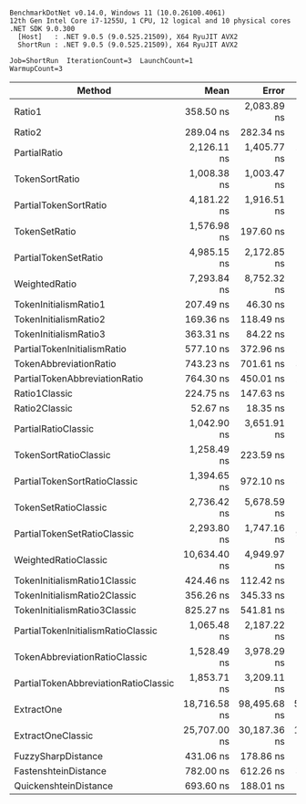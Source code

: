 ```

BenchmarkDotNet v0.14.0, Windows 11 (10.0.26100.4061)
12th Gen Intel Core i7-1255U, 1 CPU, 12 logical and 10 physical cores
.NET SDK 9.0.300
  [Host]   : .NET 9.0.5 (9.0.525.21509), X64 RyuJIT AVX2
  ShortRun : .NET 9.0.5 (9.0.525.21509), X64 RyuJIT AVX2

Job=ShortRun  IterationCount=3  LaunchCount=1  
WarmupCount=3  

```
| Method                               | Mean         | Error        | StdDev       | Gen0   | Gen1   | Allocated |
|------------------------------------- |-------------:|-------------:|-------------:|-------:|-------:|----------:|
| Ratio1                               |    358.50 ns |  2,083.89 ns |   114.225 ns | 0.1578 |      - |     992 B |
| Ratio2                               |    289.04 ns |    282.34 ns |    15.476 ns | 0.1578 |      - |     992 B |
| PartialRatio                         |  2,126.11 ns |  1,405.77 ns |    77.055 ns | 1.8196 |      - |   11424 B |
| TokenSortRatio                       |  1,008.38 ns |  1,003.47 ns |    55.004 ns | 0.2480 |      - |    1560 B |
| PartialTokenSortRatio                |  4,181.22 ns |  1,916.51 ns |   105.050 ns | 2.9068 | 0.0076 |   18256 B |
| TokenSetRatio                        |  1,576.98 ns |    197.60 ns |    10.831 ns | 0.8087 | 0.0019 |    5080 B |
| PartialTokenSetRatio                 |  4,985.15 ns |  2,172.85 ns |   119.101 ns | 3.2425 |      - |   20368 B |
| WeightedRatio                        |  7,293.84 ns |  8,752.32 ns |   479.744 ns | 2.3880 | 0.0076 |   14984 B |
| TokenInitialismRatio1                |    207.49 ns |     46.30 ns |     2.538 ns | 0.1364 |      - |     856 B |
| TokenInitialismRatio2                |    169.36 ns |    118.49 ns |     6.495 ns | 0.0892 |      - |     560 B |
| TokenInitialismRatio3                |    363.31 ns |     84.22 ns |     4.616 ns | 0.1845 |      - |    1160 B |
| PartialTokenInitialismRatio          |    577.10 ns |    372.96 ns |    20.443 ns | 0.3490 |      - |    2192 B |
| TokenAbbreviationRatio               |    743.23 ns |    701.61 ns |    38.457 ns | 0.3290 |      - |    2064 B |
| PartialTokenAbbreviationRatio        |    764.30 ns |    450.01 ns |    24.666 ns | 0.3710 | 0.0010 |    2328 B |
| Ratio1Classic                        |    224.75 ns |    147.63 ns |     8.092 ns | 0.0508 |      - |     320 B |
| Ratio2Classic                        |     52.67 ns |     18.35 ns |     1.006 ns | 0.0318 |      - |     200 B |
| PartialRatioClassic                  |  1,042.90 ns |  3,651.91 ns |   200.174 ns | 0.5360 | 0.0019 |    3368 B |
| TokenSortRatioClassic                |  1,258.49 ns |    223.59 ns |    12.256 ns | 0.3414 |      - |    2152 B |
| PartialTokenSortRatioClassic         |  1,394.65 ns |    972.10 ns |    53.284 ns | 0.3929 |      - |    2472 B |
| TokenSetRatioClassic                 |  2,736.42 ns |  5,678.59 ns |   311.263 ns | 0.6714 |      - |    4224 B |
| PartialTokenSetRatioClassic          |  2,293.80 ns |  1,747.16 ns |    95.768 ns | 0.9079 |      - |    5712 B |
| WeightedRatioClassic                 | 10,634.40 ns |  4,949.97 ns |   271.325 ns | 2.0294 |      - |   12770 B |
| TokenInitialismRatio1Classic         |    424.46 ns |    112.42 ns |     6.162 ns | 0.1440 |      - |     904 B |
| TokenInitialismRatio2Classic         |    356.26 ns |    345.33 ns |    18.929 ns | 0.1173 |      - |     736 B |
| TokenInitialismRatio3Classic         |    825.27 ns |    541.81 ns |    29.698 ns | 0.2470 |      - |    1552 B |
| PartialTokenInitialismRatioClassic   |  1,065.48 ns |  2,187.22 ns |   119.889 ns | 0.3414 |      - |    2144 B |
| TokenAbbreviationRatioClassic        |  1,528.49 ns |  3,978.29 ns |   218.064 ns | 0.4749 |      - |    2984 B |
| PartialTokenAbbreviationRatioClassic |  1,853.71 ns |  3,209.11 ns |   175.902 ns | 0.6199 |      - |    3896 B |
| ExtractOne                           | 18,716.58 ns | 98,495.68 ns | 5,398.881 ns | 5.6915 | 0.0305 |   35704 B |
| ExtractOneClassic                    | 25,707.00 ns | 30,187.36 ns | 1,654.671 ns | 4.4556 |      - |   28003 B |
| FuzzySharpDistance                   |    431.06 ns |    178.86 ns |     9.804 ns |      - |      - |         - |
| FastenshteinDistance                 |    782.00 ns |    612.26 ns |    33.560 ns | 0.0229 |      - |     144 B |
| QuickenshteinDistance                |    693.60 ns |    188.01 ns |    10.306 ns |      - |      - |         - |
